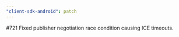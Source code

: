 ```yaml
---
"client-sdk-android": patch
---
```


#721 Fixed publisher negotiation race condition causing ICE timeouts.

